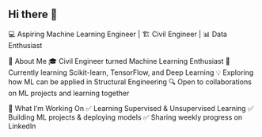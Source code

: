 ## Hi there 👋

💻 Aspiring Machine Learning Engineer | 🏗 Civil Engineer | 📊 Data Enthusiast

🚀 About Me
🎓 Civil Engineer turned Machine Learning Enthusiast
🤖 Currently learning Scikit-learn, TensorFlow, and Deep Learning
💡 Exploring how ML can be applied in Structural Engineering
🔍 Open to collaborations on ML projects and learning together

📌 What I’m Working On
✅ Learning Supervised & Unsupervised Learning
✅ Building ML projects & deploying models
✅ Sharing weekly progress on LinkedIn
